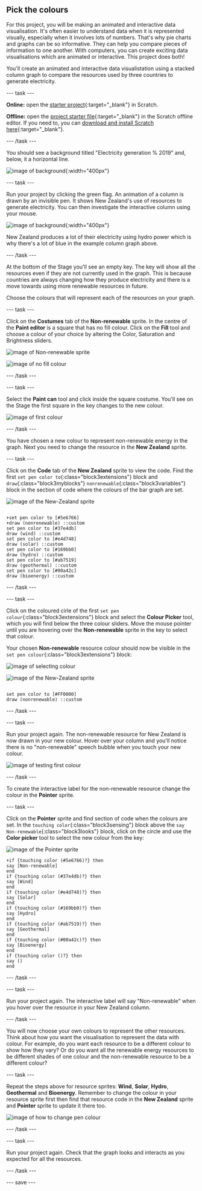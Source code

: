 ## Pick the colours

For this project, you will be making an animated and interactive data visualisation. It's often easier to understand data when it is represented visually, especially when it involves lots of numbers. That's why pie charts and graphs can be so informative. They can help you compare pieces of information to one another. With computers, you can create exciting data visualisations which are animated or interactive. This project does both!

You'll create an animated and interactive data visualistation using a stacked column graph to compare the resources used by three countries to generate electricity.

--- task ---

**Online:** open the [starter project](http://rpf.io/electricity-generation-on){:target="_blank"} in Scratch.

**Offline:** open the [project starter file](http://rpf.io/p/en/electricity-generation-go){:target="_blank"} in the Scratch offline editor. If you need to, you can [download and install Scratch here](https://scratch.mit.edu/download){:target="_blank"}.

--- /task ---

You should see a background titled "Electricity generation % 2019" and, below, it a horizontal line.

![image of background](images/electricity-starter.png){:width="400px"}

--- task ---

Run your project by clicking the green flag. An animation of a column is drawn by an invisible pen. It shows New Zealand's use of resources to generate electricity. You can then investigate the interactive column using your mouse.

![image of background](images/electricity-starter-green-flag.png){:width="400px"}

New Zealand produces a lot of their electricity using hydro power which is why there's a lot of blue in the example column graph above.

--- /task ---

At the bottom of the Stage you'll see an empty key. The key will show all the resources even if they are not currently used in the graph. This is because countries are always changing how they produce electricity and there is a move towards using more renewable resources in future. 

Choose the colours that will represent each of the resources on your graph. 

--- task ---

Click on the **Costumes** tab of the **Non-renewable** sprite. In the centre of the **Paint editor** is a square that has no fill colour. Click on the **Fill** tool and choose a colour of your choice by altering the Color, Saturation and Brightness sliders.

![image of Non-renewable sprite](images/non-renewable-sprite.png)

![image of no fill colour](images/no-fill-colour.png)

--- /task ---

--- task ---

Select the **Paint can** tool and click inside the square costume. You'll see on the Stage the first square in the key changes to the new colour. 

![image of first colour](images/first-colour.png)

--- /task ---

You have chosen a new colour to represent non-renewable energy in the graph. Next you need to change the resource in the **New Zealand** sprite.

--- task ---

Click on the **Code** tab of the **New Zealand** sprite to view the code. Find the first `set pen color to`{:class="block3extensions"} block and `draw`{:class="block3myblocks"} `nonrenewable`{:class="block3variables"} block in the section of code where the colours of the bar graph are set. 

![image of the New-Zealand sprite](images/new-zealand-sprite.png)

```blocks3

+set pen color to [#5e6766]
+draw (nonrenewable) ::custom
set pen color to [#37e4db]
draw (wind) ::custom
set pen color to [#e4d748]
draw (solar) ::custom
set pen color to [#169bb0]
draw (hydro) ::custom
set pen color to [#ab7519]
draw (geothermal) ::custom
set pen color to [#00a42c]
draw (bioenergy) ::custom

```

--- /task ---

--- task ---

Click on the coloured cirle of the first `set pen colour`{:class="block3extensions"} block and select the **Colour Picker** tool, which you will find below the three colour sliders. Move the mouse pointer until you are hovering over the **Non-renewable** sprite in the key to select that colour.

Your chosen **Non-renewable** resource colour should now be visible in the `set pen colour`{:class="block3extensions"} block:

![image of selecting colour](images/selecting-colour.png)

![image of the New-Zealand sprite](images/new-zealand-sprite.png)

```blocks3

set pen color to [#FF0000]
draw (nonrenewable) ::custom
```

--- /task ---

--- task ---

Run your project again. The non-renewable resource for New Zealand is now drawn in your new colour. Hover over your column and you'll notice there is no "non-renewable" speech bubble when you touch your new colour. 

![image of testing first colour](images/test-first-colour.png)

--- /task ---

To create the interactive label for the non-renewable resource change the colour in the **Pointer** sprite.

--- task ---

Click on the **Pointer** sprite and find section of code when the colours are set. In the `touching color`{:class="block3sensing"} block above the `say Non-renewable`{:class="block3looks"} block, click on the circle and use the **Color picker** tool to select the new colour from the key:

![image of the Pointer sprite](images/pointer-sprite.png)


```blocks3
+if {touching color (#5e6766)?} then
say [Non-renewable]
end
if {touching color (#37e4db)?} then
say [Wind]
end
if {touching color (#e4d748)?} then
say [Solar]
end
if {touching color (#169bb0)?} then
say [Hydro]
end
if {touching color (#ab7519)?} then
say [Geothermal]
end
if {touching color (#00a42c)?} then
say [Bioenergy]
end
if {touching color ()?} then
say ()
end

```


--- /task ---

--- task ---

Run your project again. The interactive label will say "Non-renewable" when you hover over the resource in your New Zealand column. 

--- /task ---

You will now choose your own colours to represent the other resources. Think about how you want the visualisation to represent the data with colour. For example, do you want each resource to be a different colour to show how they vary? Or do you want all the renewable energy resources to be different shades of one colour and the non-renewable resource to be a different colour?

--- task ---

Repeat the steps above for resource sprites: **Wind**, **Solar**, **Hydro**, **Geothermal** and **Bioenergy**. Remember to change the colour in your resource sprite first then find that resource code in the **New Zealand** sprite and **Pointer** sprite to update it there too.

![image of how to change pen colour](images/new-colours-chart.png)


--- /task ---

--- task ---

Run your project again. Check that the graph looks and interacts as you expected for all the resources. 

--- /task ---

--- save ---
